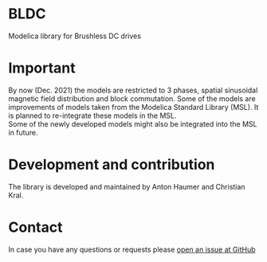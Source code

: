 # BLDC

Modelica library for Brushless DC drives

# Important

By now (Dec. 2021) the models are restricted to 3 phases, spatial sinusoidal magnetic field distribution and block commutation. 
Some of the models are improvements of models taken from the Modelica Standard Library (MSL). 
It is planned to re-integrate these models in the MSL.   
Some of the newly developed models might also be integrated into the MSL in future.

# Development and contribution

The library is developed and maintained by Anton Haumer and Christian Kral.

# Contact

In case you have any questions or requests please [open an issue at GitHub](https://github.com/ahaumer/BLDC/issues/new)

